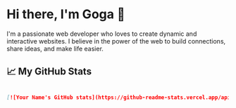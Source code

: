<!-- ### Hi there 👋 -->

<!--
**gogaokradze/gogaokradze** is a ✨ _special_ ✨ repository because its `README.md` (this file) appears on your GitHub profile.

Here are some ideas to get you started:

- 🔭 I’m currently working on ...
- 🌱 I’m currently learning ...
- 👯 I’m looking to collaborate on ...
- 🤔 I’m looking for help with ...
- 💬 Ask me about ...
- 📫 How to reach me: ...
- 😄 Pronouns: ...
- ⚡ Fun fact: ...
-->



# Hi there, I'm Goga 👋

I'm a passionate web developer who loves to create dynamic and interactive websites. I believe in the power of the web to build connections, share ideas, and make life easier.

## 📈 My GitHub Stats

<!-- To display your GitHub stats, you can use a tool like "GitHub Readme Stats". It's an open-source tool that visualizes your GitHub stats. Here's how you can add it to your README: -->

<!-- 1. Go to the [GitHub Readme Stats](https://github.com/anuraghazra/github-readme-stats) repository.
2. Follow the instructions in the README to customize your stats card.
3. Copy the markdown provided and paste it into your README file.

Here's an example of what the markdown might look like: -->

```markdown

[![Your Name's GitHub stats](https://github-readme-stats.vercel.app/api?username=gogaokradze&show_icons=true&theme=radical)](https://github.com/anuraghazra/github-readme-stats)

